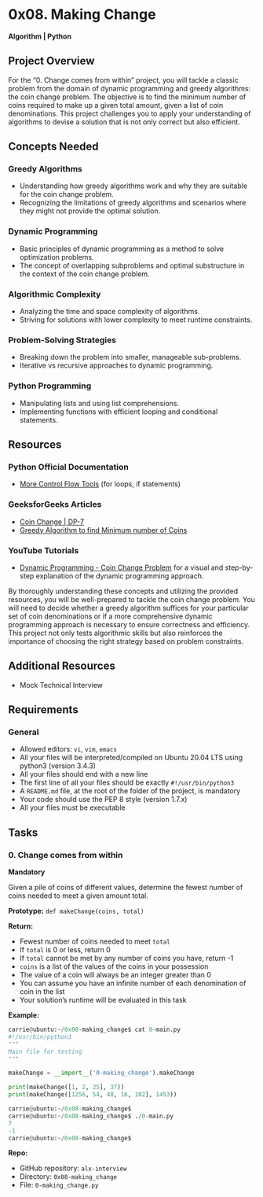 # 0x08. Making Change
**Algorithm | Python**

## Project Overview
For the “0. Change comes from within” project, you will tackle a classic problem from the domain of dynamic programming and greedy algorithms: the coin change problem. The objective is to find the minimum number of coins required to make up a given total amount, given a list of coin denominations. This project challenges you to apply your understanding of algorithms to devise a solution that is not only correct but also efficient.

## Concepts Needed
### Greedy Algorithms
- Understanding how greedy algorithms work and why they are suitable for the coin change problem.
- Recognizing the limitations of greedy algorithms and scenarios where they might not provide the optimal solution.

### Dynamic Programming
- Basic principles of dynamic programming as a method to solve optimization problems.
- The concept of overlapping subproblems and optimal substructure in the context of the coin change problem.

### Algorithmic Complexity
- Analyzing the time and space complexity of algorithms.
- Striving for solutions with lower complexity to meet runtime constraints.

### Problem-Solving Strategies
- Breaking down the problem into smaller, manageable sub-problems.
- Iterative vs recursive approaches to dynamic programming.

### Python Programming
- Manipulating lists and using list comprehensions.
- Implementing functions with efficient looping and conditional statements.

## Resources
### Python Official Documentation
- [More Control Flow Tools](https://docs.python.org/3/tutorial/controlflow.html) (for loops, if statements)

### GeeksforGeeks Articles
- [Coin Change | DP-7](https://www.geeksforgeeks.org/coin-change-dp-7/)
- [Greedy Algorithm to find Minimum number of Coins](https://www.geeksforgeeks.org/greedy-algorithm-to-find-minimum-number-of-coins/)

### YouTube Tutorials
- [Dynamic Programming - Coin Change Problem](https://www.youtube.com/watch?v=Y0ZqKpToTic) for a visual and step-by-step explanation of the dynamic programming approach.

By thoroughly understanding these concepts and utilizing the provided resources, you will be well-prepared to tackle the coin change problem. You will need to decide whether a greedy algorithm suffices for your particular set of coin denominations or if a more comprehensive dynamic programming approach is necessary to ensure correctness and efficiency. This project not only tests algorithmic skills but also reinforces the importance of choosing the right strategy based on problem constraints.

## Additional Resources
- Mock Technical Interview

## Requirements
### General
- Allowed editors: `vi`, `vim`, `emacs`
- All your files will be interpreted/compiled on Ubuntu 20.04 LTS using python3 (version 3.4.3)
- All your files should end with a new line
- The first line of all your files should be exactly `#!/usr/bin/python3`
- A `README.md` file, at the root of the folder of the project, is mandatory
- Your code should use the PEP 8 style (version 1.7.x)
- All your files must be executable

## Tasks
### 0. Change comes from within
**Mandatory**

Given a pile of coins of different values, determine the fewest number of coins needed to meet a given amount total.

**Prototype:** `def makeChange(coins, total)`

**Return:**
- Fewest number of coins needed to meet `total`
- If `total` is 0 or less, return 0
- If `total` cannot be met by any number of coins you have, return -1
- `coins` is a list of the values of the coins in your possession
- The value of a coin will always be an integer greater than 0
- You can assume you have an infinite number of each denomination of coin in the list
- Your solution’s runtime will be evaluated in this task

**Example:**
```python
carrie@ubuntu:~/0x08-making_change$ cat 0-main.py
#!/usr/bin/python3
"""
Main file for testing
"""

makeChange = __import__('0-making_change').makeChange

print(makeChange([1, 2, 25], 37))
print(makeChange([1256, 54, 48, 16, 102], 1453))

carrie@ubuntu:~/0x08-making_change$
carrie@ubuntu:~/0x08-making_change$ ./0-main.py
7
-1
carrie@ubuntu:~/0x08-making_change$
```

**Repo:**
- GitHub repository: `alx-interview`
- Directory: `0x08-making_change`
- File: `0-making_change.py`